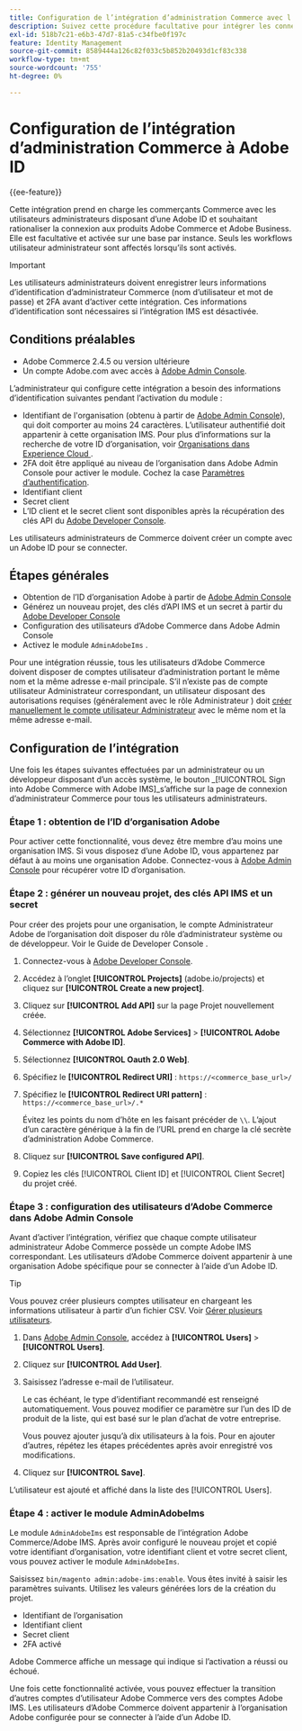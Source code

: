 ```yaml
---
title: Configuration de l’intégration d’administration Commerce avec l’ID
description: Suivez cette procédure facultative pour intégrer les connexions du compte utilisateur d’administrateur Adobe Commerce à Adobe ID.
exl-id: 518b7c21-e6b3-47d7-81a5-c34fbe0f197c
feature: Identity Management
source-git-commit: 8589444a126c82f033c5b852b20493d1cf83c338
workflow-type: tm+mt
source-wordcount: '755'
ht-degree: 0%

---
```


# Configuration de l’intégration d’administration Commerce à Adobe ID

{{ee-feature}}

Cette intégration prend en charge les commerçants Commerce avec les utilisateurs administrateurs disposant d’une Adobe ID et souhaitant rationaliser la connexion aux produits Adobe Commerce et Adobe Business. Elle est facultative et activée sur une base par instance. Seuls les workflows utilisateur administrateur sont affectés lorsqu’ils sont activés. 

>[!IMPORTANT]
>
>Les utilisateurs administrateurs doivent enregistrer leurs informations d’identification d’administrateur Commerce (nom d’utilisateur et mot de passe) et 2FA avant d’activer cette intégration. Ces informations d’identification sont nécessaires si l’intégration IMS est désactivée.

## Conditions préalables

* Adobe Commerce 2.4.5 ou version ultérieure
* Un compte Adobe.com avec accès à [Adobe Admin Console](https://adminconsole.adobe.com/).

L’administrateur qui configure cette intégration a besoin des informations d’identification suivantes pendant l’activation du module :

* Identifiant de l&#39;organisation (obtenu à partir de [Adobe Admin Console](https://adminconsole.adobe.com/)), qui doit comporter au moins 24 caractères. L’utilisateur authentifié doit appartenir à cette organisation IMS. Pour plus d’informations sur la recherche de votre ID d’organisation, voir [ Organisations dans Experience Cloud ](https://experienceleague.adobe.com/docs/core-services/interface/administration/organizations.html).
* 2FA doit être appliqué au niveau de l’organisation dans Adobe Admin Console pour activer le module. Cochez la case [Paramètres d’authentification](https://helpx.adobe.com/enterprise/using/authentication-settings.html#two-step-verification).
* Identifiant client
* Secret client
* L’ID client et le secret client sont disponibles après la récupération des clés API du [Adobe Developer Console](https://developer.adobe.com/developer-console/docs/guides/credentials/).

Les utilisateurs administrateurs de Commerce doivent créer un compte avec un Adobe ID pour se connecter.

## Étapes générales

* Obtention de l’ID d’organisation Adobe à partir de [Adobe Admin Console](https://adminconsole.adobe.com/)
* Générez un nouveau projet, des clés d’API IMS et un secret à partir du [Adobe Developer Console](https://developer.adobe.com/)
* Configuration des utilisateurs d’Adobe Commerce dans Adobe Admin Console
* Activez le module `AdminAdobeIms` .

Pour une intégration réussie, tous les utilisateurs d’Adobe Commerce doivent disposer de comptes utilisateur d’administration portant le même nom et la même adresse e-mail principale. S’il n’existe pas de compte utilisateur Administrateur correspondant, un utilisateur disposant des autorisations requises (généralement avec le rôle Administrateur ) doit [créer manuellement le compte utilisateur Administrateur](../systems/permissions-users-all.md#create-a-user) avec le même nom et la même adresse e-mail.

## Configuration de l’intégration

Une fois les étapes suivantes effectuées par un administrateur ou un développeur disposant d’un accès système, le bouton _[!UICONTROL Sign into Adobe Commerce with Adobe IMS]_s’affiche sur la page de connexion d’administrateur Commerce pour tous les utilisateurs administrateurs.

### Étape 1 : obtention de l’ID d’organisation Adobe

Pour activer cette fonctionnalité, vous devez être membre d’au moins une organisation IMS. Si vous disposez d’une Adobe ID, vous appartenez par défaut à au moins une organisation Adobe. Connectez-vous à [Adobe Admin Console](https://adminconsole.adobe.com/) pour récupérer votre ID d’organisation.

### Étape 2 : générer un nouveau projet, des clés API IMS et un secret

Pour créer des projets pour une organisation, le compte Administrateur Adobe de l’organisation doit disposer du rôle d’administrateur système ou de développeur. Voir le Guide de Developer Console [](https://developer.adobe.com/developer-console/docs/guides/projects/).

1. Connectez-vous à [Adobe Developer Console](https://developer.adobe.com/).
1. Accédez à l’onglet **[!UICONTROL Projects]** (adobe.io/projects) et cliquez sur **[!UICONTROL Create a new project]**.
1. Cliquez sur **[!UICONTROL Add API]** sur la page Projet nouvellement créée.
1. Sélectionnez **[!UICONTROL Adobe Services]** > **[!UICONTROL Adobe Commerce with Adobe ID]**.
1. Sélectionnez **[!UICONTROL Oauth 2.0 Web]**.
1. Spécifiez le **[!UICONTROL Redirect URI]** : `https://<commerce_base_url>/`
1. Spécifiez le **[!UICONTROL Redirect URI pattern]** : `https://<commerce_base_url>/.*`

   Évitez les points du nom d’hôte en les faisant précéder de `\\`. L’ajout d’un caractère générique à la fin de l’URL prend en charge la clé secrète d’administration Adobe Commerce.

1. Cliquez sur **[!UICONTROL Save configured API]**.
1. Copiez les clés [!UICONTROL Client ID] et [!UICONTROL Client Secret] du projet créé.

### Étape 3 : configuration des utilisateurs d’Adobe Commerce dans Adobe Admin Console

Avant d’activer l’intégration, vérifiez que chaque compte utilisateur administrateur Adobe Commerce possède un compte Adobe IMS correspondant. Les utilisateurs d’Adobe Commerce doivent appartenir à une organisation Adobe spécifique pour se connecter à l’aide d’un Adobe ID.

>[!TIP]
>
>Vous pouvez créer plusieurs comptes utilisateur en chargeant les informations utilisateur à partir d’un fichier CSV. Voir [Gérer plusieurs utilisateurs](https://helpx.adobe.com/enterprise/using/bulk-upload-users.html).

1. Dans [Adobe Admin Console](https://helpx.adobe.com/fr/enterprise/using/admin-console.html), accédez à **[!UICONTROL Users]** > **[!UICONTROL Users]**.

1. Cliquez sur **[!UICONTROL Add User]**.

1. Saisissez l’adresse e-mail de l’utilisateur.

   Le cas échéant, le type d’identifiant recommandé est renseigné automatiquement. Vous pouvez modifier ce paramètre sur l’un des ID de produit de la liste, qui est basé sur le plan d’achat de votre entreprise.

   Vous pouvez ajouter jusqu’à dix utilisateurs à la fois. Pour en ajouter d’autres, répétez les étapes précédentes après avoir enregistré vos modifications.

1. Cliquez sur **[!UICONTROL Save]**.

L’utilisateur est ajouté et affiché dans la liste des [!UICONTROL Users].

### Étape 4 : activer le module AdminAdobeIms

Le module `AdminAdobeIms` est responsable de l’intégration Adobe Commerce/Adobe IMS. Après avoir configuré le nouveau projet et copié votre identifiant d’organisation, votre identifiant client et votre secret client, vous pouvez activer le module `AdminAdobeIms`.

Saisissez `bin/magento admin:adobe-ims:enable`. Vous êtes invité à saisir les paramètres suivants. Utilisez les valeurs générées lors de la création du projet.

* Identifiant de l’organisation
* Identifiant client
* Secret client
* 2FA activé

Adobe Commerce affiche un message qui indique si l’activation a réussi ou échoué.

Une fois cette fonctionnalité activée, vous pouvez effectuer la transition d’autres comptes d’utilisateur Adobe Commerce vers des comptes Adobe IMS. Les utilisateurs d’Adobe Commerce doivent appartenir à l’organisation Adobe configurée pour se connecter à l’aide d’un Adobe ID.
